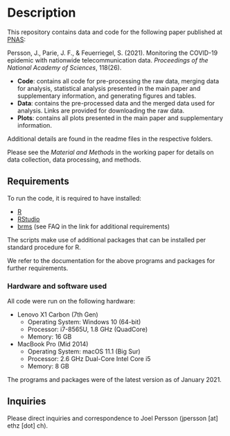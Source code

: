 # Description

This repository contains data and code for the following paper published at [PNAS](https://www.pnas.org/content/118/26/e2100664118):

Persson, J., Parie, J. F., & Feuerriegel, S. (2021). Monitoring the COVID-19 epidemic with nationwide telecommunication data. _Proceedings of the National Academy of Sciences_, 118(26).

- **Code**: contains all code for pre-processing the raw data, merging data for analysis, statistical analysis presented in the main paper and supplementary information, and generating figures and tables.
- **Data**: contains the pre-processed data and the merged data used for analysis. Links are provided for downloading the raw data.
- **Plots**: contains all plots presented in the main paper and supplementary information.

Additional details are found in the readme files in the respective folders.

Please see the _Material and Methods_ in the working paper for details on data collection, data processing, and methods.


## Requirements

To run the code, it is required to have installed:
- [R](https://www.r-project.org/)
- [RStudio](https://www.rstudio.com/)
- [brms](https://github.com/paul-buerkner/brms) (see FAQ in the link for additional requirements)

The scripts make use of additional packages that can be installed per standard procedure for R.

We refer to the documentation for the above programs and packages for further requirements.


### Hardware and software used

All code were run on the following hardware:
- Lenovo X1 Carbon (7th Gen)
  - Operating System: Windows 10 (64-bit)
  - Processor: i7-8565U, 1.8 GHz (QuadCore)
  - Memory: 16 GB
- MacBook Pro (Mid 2014)
  - Operating System: macOS 11.1 (Big Sur)
  - Processor: 2.6 GHz Dual-Core Intel Core i5
  - Memory: 8 GB

The programs and packages were of the latest version as of January 2021.


## Inquiries

Please direct inquiries and correspondence to Joel Persson (jpersson [at] ethz [dot] ch).
